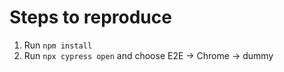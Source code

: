 # Steps to reproduce
1) Run `npm install` 
2) Run `npx cypress open` and choose E2E -> Chrome -> dummy
